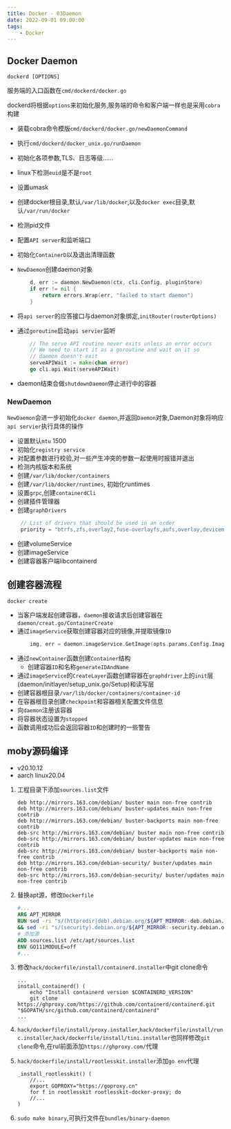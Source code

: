 ```yaml
---
title: Docker - 03Daemon
date: 2022-09-01 09:00:00
tags:
    - Docker
---
```


## Docker Daemon
```
dockerd [OPTIONS]
```

服务端的入口函数在`cmd/dockerd/docker.go`

dockerd将根据`options`来初始化服务,服务端的命令和客户端一样也是采用`cobra`构建
- 装载cobra命令模版`cmd/dockerd/docker.go/newDaemonCommand`
- 执行`cmd/dockerd/docker_unix.go/runDaemon`
- 初始化各项参数,TLS、日志等级......
- linux下检测`euid`是不是`root`
- 设置umask
- 创建docker根目录,默认`/var/lib/docker`,以及`docker exec`目录,默认`/var/run/docker`
- 检测pid文件
- 配置`API server`和监听端口
- 初始化`ContainerD`以及退出清理函数
- `NewDaemon`创建daemon对象
    ```go
        d, err := daemon.NewDaemon(ctx, cli.Config, pluginStore)
        if err != nil {
            return errors.Wrap(err, "failed to start daemon")
        }
    ```
- 将`api server`的应答接口与daemon对象绑定,`initRouter(routerOptions)`

- 通过`goroutine`启动`api servier`监听 
    ```go
        // The serve API routine never exits unless an error occurs
        // We need to start it as a goroutine and wait on it so
        // daemon doesn't exit
        serveAPIWait := make(chan error)
        go cli.api.Wait(serveAPIWait)
    ```
- daemon结束会做`shutdownDaemon`停止进行中的容器

### NewDaemon
`NewDaemon`会进一步初始化`docker daemon`,并返回`Daemon`对象,Daemon对象将响应`api servier`执行具体的操作

- 设置默认`mtu` 1500 
- 初始化`registry service`
- 对配置参数进行校验,对一些产生冲突的参数一起使用时报错并退出
- 检测内核版本和系统
- 创建`/var/lib/docker/containers`
- 创建`/var/lib/docker/runtimes`, 初始化runtimes
- 设置`grpc`,创建`containerdCli`
- 创建插件管理器 
- 创建`graphDrivers`
   ```go
    // List of drivers that should be used in an order
	priority = "btrfs,zfs,overlay2,fuse-overlayfs,aufs,overlay,devicemapper,vfs"

   ``` 
- 创建volumeService
- 创建imageService
- 创建容器客户端libcontainerd

## 创建容器流程

`docker create`

- 当客户端发起创建容器，`daemon`接收请求后创建容器在`daemon/creat.go/ContainerCreate`
- 通过`imageService`获取创建容器对应的镜像,并提取镜像`ID`
    ```go
		img, err = daemon.imageService.GetImage(opts.params.Config.Image, opts.params.Platform)
    ```
- 通过`newContainer`函数创建`Container`结构 
    - 创建容器`ID`和名称`generateIDAndName`
- 通过`imageService`的`CreateLayer`函数创建容器在`graphdriver`上的`init`层(daemon/initlayer/setup_unix.go/Setup)和读写层
- 创建容器根目录`/var/lib/docker/containers/container-id`
- 在容器根目录创建`checkpoint`和容器相关配置文件信息
- 向`daemon`注册该容器
- 将容器状态设置为`stopped`
- 函数调用成功后会返回容器`ID`和创建时的一些警告


## moby源码编译

- v20.10.12
- aarch linux20.04

1. 工程目录下添加`sources.list`文件
    ```
    deb http://mirrors.163.com/debian/ buster main non-free contrib
    deb http://mirrors.163.com/debian/ buster-updates main non-free contrib
    deb http://mirrors.163.com/debian/ buster-backports main non-free contrib
    deb-src http://mirrors.163.com/debian/ buster main non-free contrib
    deb-src http://mirrors.163.com/debian/ buster-updates main non-free contrib
    deb-src http://mirrors.163.com/debian/ buster-backports main non-free contrib
    deb http://mirrors.163.com/debian-security/ buster/updates main non-free contrib
    deb-src http://mirrors.163.com/debian-security/ buster/updates main non-free contrib
    ```

2. 替换apt源，修改`Dockerfile`
    ```dockerfile
    #...
    ARG APT_MIRROR
    RUN sed -ri "s/(httpredir|deb).debian.org/${APT_MIRROR:-deb.debian.org}/g" /etc/apt/sources.list \
    && sed -ri "s/(security).debian.org/${APT_MIRROR:-security.debian.org}/g" /etc/apt/sources.list
    # 添加源
    ADD sources.list /etc/apt/sources.list
    ENV GO111MODULE=off
    #...
    ```
3. 修改`hack/dockerfile/install/containerd.installer`中git clone命令

    ```
    ...
    install_containerd() (
        echo "Install containerd version $CONTAINERD_VERSION"
        git clone https://ghproxy.com/https://github.com/containerd/containerd.git "$GOPATH/src/github.com/containerd/containerd"
    ...
    ```
4. `hack/dockerfile/install/proxy.installer`,`hack/dockerfile/install/runc.installer`,`hack/dockerfile/install/tini.installer`也同样修改`git clone`命令,在rul前面添加`https://ghproxy.com/`代理


5. `hack/dockerfile/install/rootlesskit.installer`添加`go env`代理
    ```
    _install_rootlesskit() (
        //...
	    export GOPROXY="https://goproxy.cn"
        for f in rootlesskit rootlesskit-docker-proxy; do
        //...
    )
    ```
6. `sudo make binary`,可执行文件在`bundles/binary-daemon`